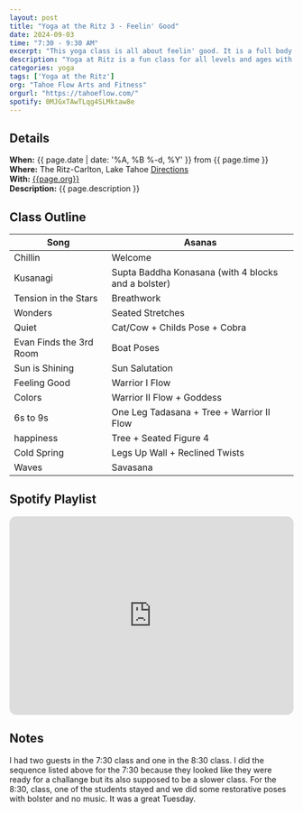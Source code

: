 ```yaml
---
layout: post
title: "Yoga at the Ritz 3 - Feelin' Good"
date: 2024-09-03
time: "7:30 - 9:30 AM" 
excerpt: "This yoga class is all about feelin' good. It is a full body workout that is designed to lengthen, strengthen, and balance."
description: "Yoga at Ritz is a fun class for all levels and ages with flowing poses and breathwork to build stability, flexibility, and mindfulness. These classes typically follow an arc of opening awareness, warm-up stretches, standing poses, balancing poses, inversions, grounding poses, and relaxation. There are two classes, one at 7:30 and one at 8:30. I adapt each class to the students who show up." 
categories: yoga
tags: ['Yoga at the Ritz']
org: "Tahoe Flow Arts and Fitness"
orgurl: "https://tahoeflow.com/"
spotify: 0MJGxTAwTLqg4SLMktaw8e
---
```


## Details

**When:** {{ page.date | date: '%A, %B %-d, %Y' }} from {{ page.time }}   
**Where:** The Ritz-Carlton, Lake Tahoe [Directions](https://www.google.com/maps?rlz=1C5CHFA_enUS818US818&gs_lcrp=EgZjaHJvbWUyBggAEEUYOTIGCAEQRRhAMgYIAhBFGEAyBggDEEUYPTIGCAQQRRg90gEHMTc1ajBqNKgCALACAQ&um=1&ie=UTF-8&fb=1&gl=us&sa=X&geocode=KeeGOX1HYpmAMaC03BLJLCKB&daddr=13031+Ritz+Carlton+Highlands+Ct,+Truckee,+CA+96161)    
**With:** [{{page.org}}]({{page.orgurl}})   
**Description:** {{ page.description }}   

## Class Outline   

Song | Asanas   
---- | ----
Chillin | Welcome
Kusanagi | Supta Baddha Konasana (with 4 blocks and a bolster) 
Tension in the Stars |  Breathwork
Wonders | Seated Stretches
Quiet |  Cat/Cow + Childs Pose + Cobra 
Evan Finds the 3rd Room | Boat Poses  
Sun is Shining | Sun Salutation
Feeling Good | Warrior I Flow
Colors | Warrior II Flow + Goddess
6s to 9s | One Leg Tadasana + Tree + Warrior II Flow
happiness | Tree + Seated Figure 4
Cold Spring | Legs Up Wall + Reclined Twists
Waves | Savasana


## Spotify Playlist

<iframe style="border-radius:12px" src="https://open.spotify.com/embed/playlist/{{ page.spotify }}?utm_source=generator" width="100%" height="352" frameBorder="0" allowfullscreen="" allow="autoplay; clipboard-write; encrypted-media; fullscreen; picture-in-picture" loading="lazy"></iframe>  


## Notes 

I had two guests in the 7:30 class and one in the 8:30 class. I did the sequence listed above for the 7:30 because they looked like they were ready for a challange but its also supposed to be a slower class. For the 8:30, class, one of the students stayed and we did some restorative poses with bolster and no music. It was a great Tuesday.
